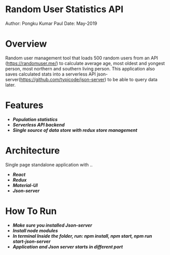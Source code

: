 # Random User Statistics API
Author: Pongku Kumar Paul
Date: May-2019


Overview
=============
Random user management tool that loads 500 random users from an API (https://randomuser.me/) to calculate average age, most oldest and yongest person, most northern and southern living person. This application also saves calculated stats into a serverless API json-server(https://github.com/typicode/json-server) to be able to query data later.


Features
=============
* ***Population statistics***
* ***Serverless API backend***
* ***Single source of data store with redux store management***

Architecture
=============
Single page standalone application with ..
* ***React***
* ***Redux***
* ***Material-UI***
* ***Json-server***

How To Run
=============
* ***Make sure you installed Json-server***
* ***Install node modules***
* ***In terminal Inside the folder, run: npm install, npm start, npm run start-json-server***
* ***Application and Json server starts in different port***
